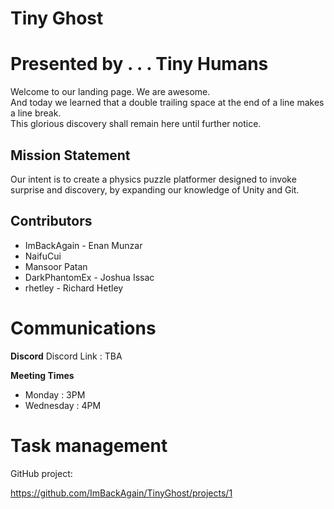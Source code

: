 # Tiny Ghost

# Presented by . . . Tiny Humans

Welcome to our landing page.  We are awesome.  
And today we learned that a double trailing space at the end of a line makes a line break.  
This glorious discovery shall remain here until further notice.

## Mission Statement

Our intent is to create a physics puzzle platformer designed to invoke surprise and discovery, by expanding our knowledge of Unity and Git.

## Contributors

* ImBackAgain - Enan Munzar
* NaifuCui
* Mansoor Patan
* DarkPhantomEx - Joshua Issac
* rhetley - Richard Hetley

# Communications
**Discord**
Discord Link :  TBA

**Meeting Times**

* Monday : 3PM
* Wednesday : 4PM


# Task management

GitHub project:

https://github.com/ImBackAgain/TinyGhost/projects/1 
